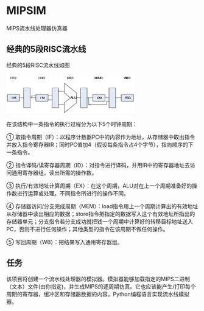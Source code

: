 # MIPSIM
MIPS流水线处理器仿真器

## 经典的5段RISC流水线

经典的5段RISC流水线如图

![图1. 经典5段RISC流水线](/docs/img/2.1.png)

在该结构中一条指令的执行过程分为以下5个时钟周期：

①	取指令周期（IF）：以程序计数器PC中的内容作为地址，从存储器中取出指令并放入指令寄存器IR；同时PC值加4（假设每条指令占4个字节），指向顺序的下一条指令。

②	指令译码/读寄存器周期（ID）：对指令进行译码，并用IR中的寄存器地址去访问通用寄存器组，读出所需的操作数。

③	执行/有效地址计算周期（EX）：在这个周期，ALU对在上一个周期准备好的操作数进行运算或处理。不同指令所进行的操作不同。

④	存储器访问/分支完成周期（MEM）：load指令用上一个周期计算出的有效地址从存储器中读出相应的数据；store指令把指定的数据写入这个有效地址所指出的存储器单元；分支指令若分支成功就把钱一个周期中计算好的转移目标地址送入PC，否则不进行任何操作；其他类型的指令在该周期不做任何操作。

⑤	写回周期（WB）：把结果写入通用寄存器组。

## 任务

该项目将创建一个流水线处理器的模拟器。模拟器能够加载指定的MIPS二进制（文本）文件(由你指定)，并生成MIPS的逐周期仿真。它也应该能产生/打印每个周期的寄存器，缓冲区和存储器数据的内容。Python编程语言实现流水线模拟器。

